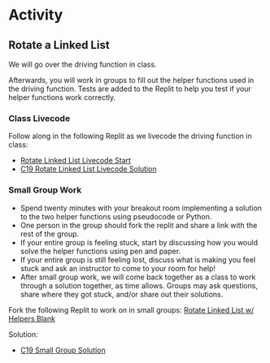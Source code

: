 # Activity

## Rotate a Linked List

We will go over the driving function in class.

Afterwards, you will work in groups to fill out the helper functions used in the driving function. Tests are added to the Replit to help you test if your helper functions work correctly.

### Class Livecode

Follow along in the following Replit as we livecode the driving function in class: 
* [Rotate Linked List Livecode Start](https://replit.com/@adadev/Rotate-Linked-List-Livecode-Start)
* [C19 Rotate Linked List Livecode Solution](https://replit.com/@adadev/C19-Rotate-Linked-List-Livecode-Solution)


### Small Group Work

- Spend twenty minutes with your breakout room implementing a solution to the two helper functions using pseudocode or Python. 
- One person in the group should fork the replit and share a link with the rest of the group.
- If your entire group is feeling stuck, start by discussing how you would solve the helper functions using pen and paper.
- If your entire group is still feeling lost, discuss what is making you feel stuck and ask an instructor to come to your room for help!
- After small group work, we will come back together as a class to work through a solution together, as time allows. Groups may ask questions, share where they got stuck, and/or share out their solutions.

Fork the following Replit to work on in small groups: [Rotate Linked List w/ Helpers Blank](https://replit.com/@adadev/Rotate-Linked-List-Helpers-Blank)


Solution:
* [C19 Small Group Solution](https://replit.com/@adadev/Rotate-Linked-List-Instructor-Solution)
